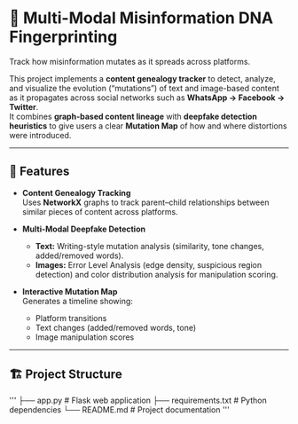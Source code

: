 # 🧬 Multi-Modal Misinformation DNA Fingerprinting

Track how misinformation mutates as it spreads across platforms.

This project implements a **content genealogy tracker** to detect, analyze, and visualize the evolution (“mutations”) of text and image-based content as it propagates across social networks such as **WhatsApp → Facebook → Twitter**.  
It combines **graph-based content lineage** with **deepfake detection heuristics** to give users a clear **Mutation Map** of how and where distortions were introduced.

---

## 🚀 Features
- **Content Genealogy Tracking**  
  Uses **NetworkX** graphs to track parent–child relationships between similar pieces of content across platforms.

- **Multi-Modal Deepfake Detection**  
  - **Text:** Writing-style mutation analysis (similarity, tone changes, added/removed words).  
  - **Images:** Error Level Analysis (edge density, suspicious region detection) and color distribution analysis for manipulation scoring.

- **Interactive Mutation Map**  
  Generates a timeline showing:
  - Platform transitions  
  - Text changes (added/removed words, tone)  
  - Image manipulation scores

---

## 🏗️ Project Structure
'''
├── app.py # Flask web application
├── requirements.txt # Python dependencies
└── README.md # Project documentation
'''
